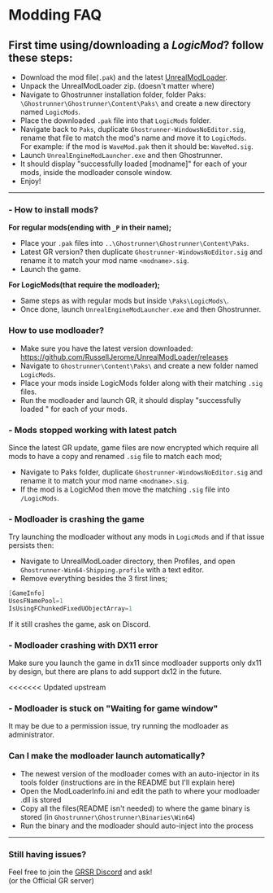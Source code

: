# Modding FAQ

## First time using/downloading a _LogicMod_? follow these steps:
- Download the mod file(`.pak`) and the latest [UnrealModLoader](<https://github.com/RussellJerome/UnrealModLoader/releases/latest>).
- Unpack the UnrealModLoader zip. (doesn't matter where)
- Navigate to Ghostrunner installation folder, folder Paks:</br>
`\Ghostrunner\Ghostrunner\Content\Paks\` and create a new directory named `LogicMods`.
- Place the downloaded `.pak` file into that `LogicMods` folder.
- Navigate back to `Paks`, duplicate `Ghostrunner-WindowsNoEditor.sig`, rename that file to match the mod's name and move it to `LogicMods`. </br>
For example: if the mod is `WaveMod.pak` then it should be: `WaveMod.sig`.
- Launch `UnrealEngineModLauncher.exe` and then Ghostrunner.
- It should display "successfully loaded [modname]" for each of your mods, inside the modloader console window.
- Enjoy!
  
___

### - How to install mods?
__For regular mods(ending with `_P` in their name);__
- Place your `.pak` files into `..\Ghostrunner\Ghostrunner\Content\Paks`.
- Latest GR version? then duplicate `Ghostrunner-WindowsNoEditor.sig` and rename it to match your mod name `<modname>.sig`. 
- Launch the game.

__For LogicMods(that require the modloader);__
- Same steps as with regular mods but inside `\Paks\LogicMods\`. 
- Once done, launch `UnrealEngineModLauncher.exe` and then Ghostrunner.

### How to use modloader?
- Make sure you have the latest version downloaded: <https://github.com/RussellJerome/UnrealModLoader/releases>
- Navigate to `Ghostrunner\Content\Paks\` and create a new folder named `LogicMods`.
- Place your mods inside LogicMods folder along with their matching `.sig` files.
- Run the modloader and launch GR, it should display "successfully loaded <modname>" for each of your mods.

### - Mods stopped working with latest patch
Since the latest GR update, game files are now encrypted which require all mods to have a copy and renamed `.sig` file to match each mod; 
- Navigate to Paks folder, duplicate `Ghostrunner-WindowsNoEditor.sig` and rename it to match your mod name `<modname>.sig`. 
- If the mod is a LogicMod then move the matching `.sig` file into `/LogicMods`.

### - Modloader is crashing the game
Try launching the modloader without any mods in `LogicMods` and if that issue persists then: 
- Navigate to UnrealModLoader directory, then Profiles, and open `Ghostrunner-Win64-Shipping.profile` with a text editor.
- Remove everything besides the 3 first lines;
```cs
[GameInfo]
UsesFNamePool=1
IsUsingFChunkedFixedUObjectArray=1
```
If it still crashes the game, ask on Discord.

### - Modloader crashing with DX11 error
Make sure you launch the game in dx11 since modloader supports only dx11 by design, but there are plans to add support dx12 in the future.

<<<<<<< Updated upstream
### - Modloader is stuck on "Waiting for game window"
It may be due to a permission issue, try running the modloader as administrator.

### Can I make the modloader launch automatically?
- The newest version of the modloader  comes with an auto-injector in its tools folder (instructions are in the README but I'll explain here)
- Open the ModLoaderInfo.ini and edit the path to where your modloader .dll is stored
- Copy all the files(README isn't needed) to where the game binary is stored (in `Ghostrunner\Ghostrunner\Binaries\Win64`)
- Run the binary and the modloader should auto-inject into the process

---
### Still having issues?
Feel free to join the [GRSR Discord](https://discord.gg/eZRz3Q5) and ask! </br>
(or the Official GR server)